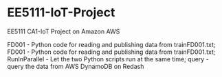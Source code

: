 # EE5111-IoT-Project
EE5111 CA1-IoT Project on Amazon AWS 

FD001 - Python code for reading and publishing data from trainFD001.txt;
FD001 - Python code for reading and publishing data from trainFD001.txt;
RunInParallel - Let the two Python scripts run at the same time;
query - query the data from AWS DynamoDB on Redash
